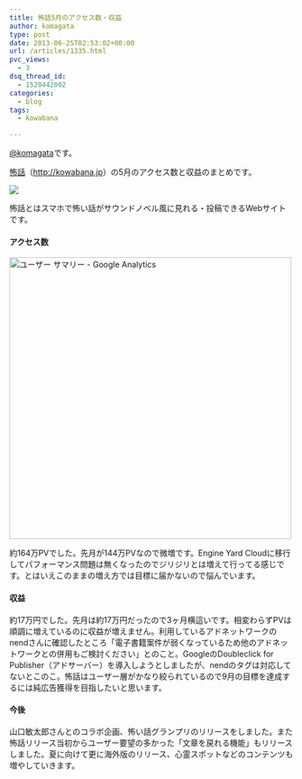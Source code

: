 ```yaml
---
title: 怖話5月のアクセス数・収益
author: komagata
type: post
date: 2013-06-25T02:53:02+00:00
url: /articles/1335.html
pvc_views:
  - 3
dsq_thread_id:
  - 1520442002
categories:
  - blog
tags:
  - kowabana

---
```

[@komagata][1]です。

<a href="http://kowabana.jp" title="怖話" target="_blank">怖話</a>（<a href="http://kowabana.jp" title="怖話" target="_blank">http://kowabana.jp</a>）の5月のアクセス数と収益のまとめです。

<p class="center">
  <a href="http://kowabana.jp"><img src="https://lh4.googleusercontent.com/-8-pkth8ETpA/UYjg32awOAI/AAAAAAAADKg/0h8DP9Cg4CQ/s400/Screen%2520Shot%25202013-05-07%2520at%25208.08.34%2520PM.png" /></a>
</p>

怖話とはスマホで怖い話がサウンドノベル風に見れる・投稿できるWebサイトです。

#### アクセス数

<p class="center">
  <img width="500px" src="http://gyazo.com/c04acc262733cc6fb34b687a347b443f.png" alt="ユーザー サマリー - Google Analytics" />
</p>

約164万PVでした。先月が144万PVなので微増です。Engine Yard Cloudに移行してパフォーマンス問題は無くなったのでジリジリとは増えて行ってる感じです。とはいえこのままの増え方では目標に届かないので悩んでいます。

#### 収益

約17万円でした。先月は約17万円だったので3ヶ月横這いです。相変わらずPVは順調に増えているのに収益が増えません。利用しているアドネットワークのnendさんに確認したところ「電子書籍案件が弱くなっているため他のアドネットワークとの併用もご検討ください」とのこと。GoogleのDoubleclick for Publisher（アドサーバー）を導入しようとしましたが、nendのタグは対応してないとこのこ。怖話はユーザー層がかなり絞られているので9月の目標を達成するには純広告獲得を目指したいと思います。

#### 今後

山口敏太郎さんとのコラボ企画、怖い話グランプリのリリースをしました。また怖話リリース当初からユーザー要望の多かった「文章を戻れる機能」もリリースしました。夏に向けて更に海外版のリリース、心霊スポットなどのコンテンツも増やしていきます。

 [1]: http://twitter.com/komagata